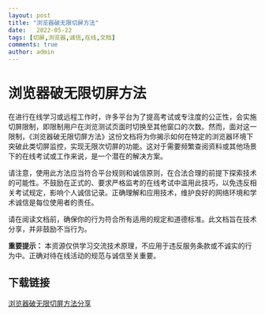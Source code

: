 ```yaml
---
layout: post
title: "浏览器破无限切屏方法"
date:   2022-05-22
tags: [切屏,浏览器,诚信,在线,文档]
comments: true
author: admin
---
```

# 浏览器破无限切屏方法

在进行在线学习或远程工作时，许多平台为了提高考试或专注度的公正性，会实施切屏限制，即限制用户在浏览测试页面时切换至其他窗口的次数。然而，面对这一限制，《浏览器破无限切屏方法》这份文档将为你揭示如何在特定的浏览器环境下突破此类切屏监控，实现无限次切屏的功能。这对于需要频繁查阅资料或其他场景下的在线考试或工作来说，是一个潜在的解决方案。

请注意，使用此方法应当符合平台规则和诚信原则，在合法合理的前提下探索技术的可能性。不鼓励在正式的、要求严格监考的在线考试中滥用此技巧，以免违反相关考试规定，影响个人诚信记录。正确理解和应用技术，维护良好的网络环境和学术诚信是每位使用者的责任。

请在阅读文档前，确保你的行为符合所有适用的规定和道德标准。此文档旨在技术分享，并非鼓励不当行为。

**重要提示：** 本资源仅供学习交流技术原理，不应用于违反服务条款或不诚实的行为中。正确对待在线活动的规范与诚信至关重要。

## 下载链接

[浏览器破无限切屏方法分享](https://pan.quark.cn/s/32f1fed760dc)